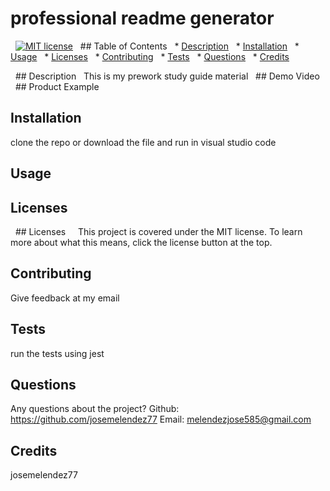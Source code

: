 # professional readme generator
  [![MIT license](https://img.shields.io/badge/License-MIT-yellow.svg)](https://lbesson.mit-license.org/)
  ## Table of Contents
  * [Description](#description)
  * [Installation](#installation)
  * [Usage](#usage)
  * [Licenses](#licenses)
  * [Contributing](#contributing)
  * [Tests](#tests)
  * [Questions](#questions)
  * [Credits](#credits)



  ## Description <a name="description"></a>
  This is my prework study guide material
  ## Demo Video
  ## Product Example
## Installation <a name="installation"></a>
clone the repo or download the file and run in visual studio code
## Usage <a name="usage"></a>
## Licenses <a name="licenses"></a>
  ## Licenses
    This project is covered under the MIT license. To learn more about what this means, click the license button at the top.
## Contributing <a name="contributing"></a>
Give feedback at my email
## Tests <a name="tests"></a>
run the tests using jest
## Questions <a name="questions"></a>
Any questions about the project?
Github: https://github.com/josemelendez77
Email: melendezjose585@gmail.com
## Credits <a name="credits"></a>
josemelendez77